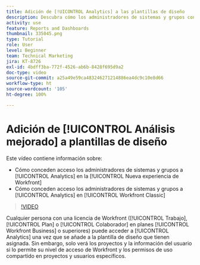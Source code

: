 ```yaml
---
title: Adición de [!UICONTROL Analytics] a las plantillas de diseño
description: Descubra cómo los administradores de sistemas y grupos conceden acceso a Analytics.
activity: use
feature: Reports and Dashboards
thumbnail: 335045.png
type: Tutorial
role: User
level: Beginner
team: Technical Marketing
jira: KT-8726
exl-id: 4bdff3ba-772f-4526-ab6b-8428f695d9a2
doc-type: video
source-git-commit: a25a49e59ca483246271214886ea4dc9c10e8d66
workflow-type: ht
source-wordcount: '105'
ht-degree: 100%

---
```


# Adición de [!UICONTROL Análisis mejorado] a plantillas de diseño

Este vídeo contiene información sobre:

* Cómo conceden acceso los administradores de sistemas y grupos a [!UICONTROL Analytics] en la [!UICONTROL Nueva experiencia de Workfront]
* Cómo conceden acceso los administradores de sistemas y grupos a [!UICONTROL Analytics] en [!UICONTROL Workfront Classic]

>[!VIDEO](https://video.tv.adobe.com/v/335045/?quality=12&learn=on)

Cualquier persona con una licencia de Workfront ([!UICONTROL Trabajo], [!UICONTROL Plan] o [!UICONTROL Colaborador] en planes [!UICONTROL Workfront Business] o superiores) puede acceder a [!UICONTROL Analytics] una vez que se añade a la plantilla de diseño que tienen asignada. Sin embargo, solo verá los proyectos y la información del usuario si lo permite su nivel de acceso de Workfront y los permisos de uso compartido en proyectos y usuarios específicos.
